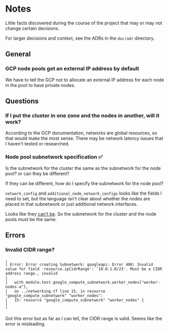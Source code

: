 # Notes

Little facts discovered during the course of the project that may or may not change certain decisions.

For larger decisions and context, see the ADRs in the `doc/adr` directory.

## General

### GCP node pools get an external IP address by default

We have to tell the GCP not to allocate an external IP address for each node in the pool to have private nodes.

## Questions

### If I put the cluster in one zone and the nodes in another, will it work?

According to the GCP documentation, networks are global resources, so that would make
the most sense. There may be network latency issues that I haven't tested or researched.

### Node pool subnetwork specification ✅

Is the subnetwork for the cluster the same as the subnetwork for the node pool? or can they be different?

If they can be different, how do I specify the subnetwork for the node pool?

`network_config` and `additional_node_network_configs` looks like the fields I need to set, but the language isn't clear about whether the nodes are placed in that subnetwork or just additional network interfaces.

Looks like they [can't be](https://stackoverflow.com/a/58032982/4773566). So the subnetwork for the cluster and the node pools must be the same.

## Errors

### Invalid CIDR range?

```shell
╷
│ Error: Error creating Subnetwork: googleapi: Error 400: Invalid value for field 'resource.ipCidrRange': '10.0.1.0/23'. Must be a CIDR address range., invalid
│
│   with module.test.google_compute_subnetwork.worker_nodes["worker-nodes-a"],
│   on ../networking.tf line 15, in resource "google_compute_subnetwork" "worker_nodes":
│   15: resource "google_compute_subnetwork" "worker_nodes" {
│
╵
```

Got this error but as far as I can tell, the CIDR range is valid. Seems like the error is misleading.